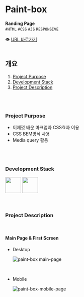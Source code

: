# Paint-box

**Randing Page**<br/>
`#HTML` `#CSS` `#JS` `RESPONSIVE`

👁 [URL 바로가기](https://cherryc0ck.github.io/paint-box/)
<br/>
<br/>

## 개요

1. [Project Purpose](#Project-Purpose)
2. [Development Stack](#Development-Stack)
3. [Project Description](#Project-Description)

<br/>
<br/>

### Project Purpose

- 이제껏 배운 마크업과 CSS효과 이용
- CSS BEM방식 사용
- Media query 활용

<br/>
<br/>

### Development Stack

<img src="https://encrypted-tbn0.gstatic.com/images?q=tbn:ANd9GcS2PD2yAr4Tt4TG62BatFqSltJmYLO1_DFUqA&usqp=CAU" width="50px" />
<img src="https://encrypted-tbn0.gstatic.com/images?q=tbn:ANd9GcTTAi6Ah3SwQOrGOrMCj_yF6SgNR_wgM8rJlw&usqp=CAU" width="50px" />

<br/>
<br/>
<br/>

### Project Description

<br/>

#### Main Page & First Screen

- Desktop

  ![paint-box main-page](https://user-images.githubusercontent.com/60921094/110666413-aab2e000-820c-11eb-9707-a744d754c565.JPG)

<br/>

- Mobile

  ![paint-box-mobile-page](https://user-images.githubusercontent.com/60921094/110666422-abe40d00-820c-11eb-8f0c-ca44d08cdaa8.JPG)
